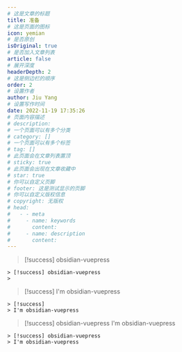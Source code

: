```yaml
---
# 这是文章的标题
title: 准备
# 这是页面的图标
icon: yemian
# 是否原创
isOriginal: true
# 是否加入文章列表
article: false
# 展开深度
headerDepth: 2
# 这是侧边栏的顺序
order: 2
# 设置作者
author: Jiu Yang
# 设置写作时间
date: 2022-11-19 17:35:26
# 页面内容描述
# description: 
# 一个页面可以有多个分类
# category: []
# 一个页面可以有多个标签
# tag: []
# 此页面会在文章列表置顶
# sticky: true
# 此页面会出现在文章收藏中
# star: true
# 你可以自定义页脚
# footer: 这是测试显示的页脚
# 你可以自定义版权信息
# copyright: 无版权
# head:
#   - - meta
#     - name: keywords
#       content: 
#     - name: description
#       content: 
---
```



> [!success] obsidian-vuepress
> 

```
> [!success] obsidian-vuepress
> 
```

> [!success]
> I'm obsidian-vuepress

```
> [!success]
> I'm obsidian-vuepress
```

> [!success] obsidian-vuepress
> I'm obsidian-vuepress

```
> [!success] obsidian-vuepress
> I'm obsidian-vuepress
```
